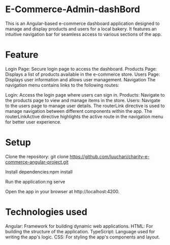 # E-Commerce-Admin-dashBord
This is an Angular-based e-commerce dashboard application designed to manage and display products and users for a local bakery. It features an intuitive navigation bar for seamless access to various sections of the app.

# Feature
Login Page: Secure login page to access the dashboard.
Products Page: Displays a list of products available in the e-commerce store.
Users Page: Displays user information and allows user management.
Navigation
The navigation menu contains links to the following routes:

Login: Access the login page where users can sign in.
Products: Navigate to the products page to view and manage items in the store.
Users: Navigate to the users page to manage user details.
The routerLink directive is used to manage navigation between different components within the app. The routerLinkActive directive highlights the active route in the navigation menu for better user experience.

# Setup
Clone the repository: git clone <https://github.com/luuchari/charity-e-commerce-angular-project.git>

Install dependencies:npm install

Run the application:ng serve

Open the app in your browser at http://localhost:4200.

# Technologies used
Angular: Framework for building dynamic web applications.
HTML: For building the structure of the application.
TypeScript: Language used for writing the app's logic.
CSS: For styling the app's components and layout.







